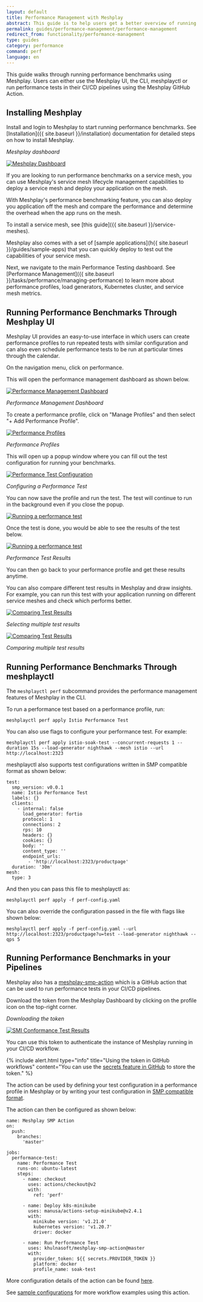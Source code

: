 ```yaml
---
layout: default
title: Performance Management with Meshplay
abstract: This guide is to help users get a better overview of running and managing performance tests in Meshplay
permalink: guides/performance-management/performance-management
redirect_from: functionality/performance-management
type: guides
category: performance
command: perf
language: en
---
```


This guide walks through running performance benchmarks using Meshplay. Users can either use the Meshplay UI, the CLI, meshplayctl or run performance tests in their CI/CD pipelines using the Meshplay GitHub Action.

## Installing Meshplay

Install and login to Meshplay to start running performance benchmarks. See [Installation]({{ site.baseurl }}/installation) documentation for detailed steps on how to install Meshplay.

_Meshplay dashboard_

<a href="{{ site.baseurl }}/assets/img/smi/dashboard.png"><img alt="Meshplay Dashboard" src="{{ site.baseurl }}/assets/img/smi/dashboard.png" /></a>

If you are looking to run performance benchmarks on a service mesh, you can use Meshplay's service mesh lifecycle management capabilities to deploy a service mesh and deploy your application on the mesh. 

With Meshplay's performance benchmarking feature, you can also deploy you application off the mesh and compare the performance and determine the overhead when the app runs on the mesh.

To install a service mesh, see [this guide]({{ site.baseurl }}/service-meshes).

Meshplay also comes with a set of [sample applications](h{{ site.baseurl }}/guides/sample-apps) that you can quickly deploy to test out the capabilities of your service mesh.

Next, we navigate to the main Performance Testing dashboard. See [Performance Management]({{ site.baseurl }}/tasks/performance/managing-performance) to learn more about performance profiles, load generators, Kubernetes cluster, and service mesh metrics.

## Running Performance Benchmarks Through Meshplay UI

Meshplay UI provides an easy-to-use interface in which users can create performance profiles to run repeated tests with similar configuration and can also even schedule performance tests to be run at particular times through the calendar.

On the navigation menu, click on performance.

This will open the performance management dashboard as shown below. 

<a href="{{ site.baseurl }}/assets/img/performance-management/performance-management-dashboard.png"><img alt="Performance Management Dashboard" src="{{ site.baseurl }}/assets/img/performance-management/performance-management-dashboard.png" /></a>

_Performance Management Dashboard_

To create a performance profile, click on "Manage Profiles" and then select "+ Add Performance Profile".

<a href="{{ site.baseurl }}/assets/img/performance-management/performance-profiles.png"><img alt="Performance Profiles" src="{{ site.baseurl }}/assets/img/performance-management/performance-profiles.png" /></a>

_Performance Profiles_

This will open up a popup window where you can fill out the test configuration for running your benchmarks.

<a href="{{ site.baseurl }}/assets/img/performance-management/running-tests.png"><img alt="Performance Test Configuration" src="{{ site.baseurl }}/assets/img/performance-management/running-tests.png" /></a>

_Configuring a Performance Test_

You can now save the profile and run the test. The test will continue to run in the background even if you close the popup.

<a href="{{ site.baseurl }}/assets/img/performance-management/running-tests-spinner.png"><img alt="Running a performance test" src="{{ site.baseurl }}/assets/img/performance-management/running-tests-spinner.png" /></a>

Once the test is done, you would be able to see the results of the test below.

<a href="{{ site.baseurl }}/assets/img/performance-management/result-chart.png"><img alt="Running a performance test" src="{{ site.baseurl }}/assets/img/performance-management/result-chart.png" /></a>

_Performance Test Results_

You can then go back to your performance profile and get these results anytime.

You can also compare different test results in Meshplay and draw insights. For example, you can run this test with your application running on different service meshes and check which performs better.

<a href="{{ site.baseurl }}/assets/img/performance-management/comparison-table.png"><img alt="Comparing Test Results" src="{{ site.baseurl }}/assets/img/performance-management/comparison-table.png" /></a>

_Selecting multiple test results_

<a href="{{ site.baseurl }}/assets/img/performance-management/comparison.png"><img alt="Comparing Test Results" src="{{ site.baseurl }}/assets/img/performance-management/comparison.png" /></a>

_Comparing multiple test results_

## Running Performance Benchmarks Through meshplayctl

The `meshplayctl perf` subcommand provides the performance management features of Meshplay in the CLI.

To run a performance test based on a performance profile, run:

```
meshplayctl perf apply Istio Performance Test
```

You can also use flags to configure your performance test. For example:

```
meshplayctl perf apply istio-soak-test --concurrent-requests 1 --duration 15s --load-generator nighthawk --mesh istio --url http://localhost:2323
```

meshplayctl also supports test configurations written in SMP compatible format as shown below:

```
test:
  smp_version: v0.0.1
  name: Istio Performance Test
  labels: {}
  clients:
    - internal: false
      load_generator: fortio
      protocol: 1
      connections: 2
      rps: 10
      headers: {}
      cookies: {}
      body: ''
      content_type: ''
      endpoint_urls:
        - 'http://localhost:2323/productpage'
  duration: '30m'
mesh:
  type: 3
```

And then you can pass this file to meshplayctl as:

```
meshplayctl perf apply -f perf-config.yaml
```

You can also override the configuration passed in the file with flags like shown below:

```
meshplayctl perf apply -f perf-config.yaml --url http://localhost:2323/productpage?u=test --load-generator nighthawk --qps 5
```

## Running Performance Benchmarks in your Pipelines

Meshplay also has a [meshplay-smp-action](https://github.com/khulnasoft/meshplay-smp-action) which is a GitHub action that can be used to run performance tests in your CI/CD pipelines.

Download the token from the Meshplay Dashboard by clicking on the profile icon on the top-right corner.

_Downloading the token_

<a href="{{ site.baseurl }}/assets/img/smi/download-token.png"><img alt="SMI Conformance Test Results" src="{{ site.baseurl }}/assets/img/smi/download-token.png" /></a>

You can use this token to authenticate the instance of Meshplay running in your CI/CD workflow.

{% include alert.html type="info" title="Using the token in GitHub workflows" content="You can use the <a href='https://docs.github.com/en/actions/reference/encrypted-secrets'>secrets feature in GitHub</a> to store the token." %}

The action can be used by defining your test configuration in a performance profile in Meshplay or by writing your test configuration in [SMP compatible format](https://github.com/khulnasoft/meshplay-smp-action#smp-compatible-test-configuration-file).

The action can then be configured as shown below:

```
name: Meshplay SMP Action
on:
  push:
    branches:
      'master'

jobs:
  performance-test:
    name: Performance Test
    runs-on: ubuntu-latest
    steps:
      - name: checkout
        uses: actions/checkout@v2
        with:
          ref: 'perf'

      - name: Deploy k8s-minikube
        uses: manusa/actions-setup-minikube@v2.4.1
        with:
          minikube version: 'v1.21.0'
          kubernetes version: 'v1.20.7'
          driver: docker

      - name: Run Performance Test
        uses: khulnasoft/meshplay-smp-action@master
        with:
          provider_token: ${{ secrets.PROVIDER_TOKEN }}
          platform: docker
          profile_name: soak-test
```

More configuration details of the action can be found [here](https://github.com/khulnasoft/meshplay-smp-action/blob/master/action.yml).

See [sample configurations](https://github.com/khulnasoft/meshplay-smp-action#sample-configuration) for more workflow examples using this action.
